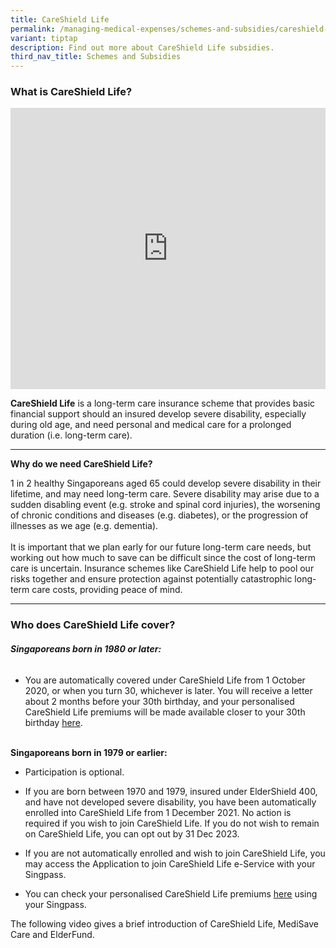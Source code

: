 ```yaml
---
title: CareShield Life
permalink: /managing-medical-expenses/schemes-and-subsidies/careshield-life/
variant: tiptap
description: Find out more about CareShield Life subsidies.
third_nav_title: Schemes and Subsidies
---
```

<h3><strong>What is CareShield Life?</strong></h3><div class="iframe-wrapper"><iframe height="450" width="100%" allowfullscreen="true" frameborder="0" src="https://www.youtube.com/embed/kblBnfw0rek?si=iMOGDYksiQRN4bLS"></iframe></div><p><strong>CareShield Life</strong> is a long-term care insurance scheme that provides basic financial support should an insured develop severe disability, especially during old age, and need personal and medical care for a prolonged duration (i.e. long-term care).</p><hr><p><strong>Why do we need CareShield Life?</strong></p><p>1 in 2 healthy Singaporeans aged 65 could develop severe disability in their lifetime, and may need long-term care. Severe disability may arise due to a sudden disabling event (e.g. stroke and spinal cord injuries), the worsening of chronic conditions and diseases (e.g. diabetes), or the progression of illnesses as we age (e.g. dementia).<br><br>It is important that we plan early for our future long-term care needs, but working out how much to save can be difficult since the cost of long-term care is uncertain. Insurance schemes like CareShield Life help to pool our risks together and ensure protection against potentially catastrophic long-term care costs, providing peace of mind.</p><hr><h3><strong>Who does CareShield Life cover?</strong></h3><h6><strong>Singaporeans born in 1980 or later:</strong></h6><ul data-tight="true" class="tight"><li><p>You are automatically covered under CareShield Life from 1 October 2020, or when you turn 30, whichever is later. You will receive a letter about 2 months before your 30th birthday, and your personalised CareShield Life premiums will be made available closer to your 30th birthday <a href="https://www.careshieldlife.gov.sg/eservices/careshield-life/my-policy.html" rel="noopener noreferrer nofollow" target="_blank">here</a>.</p></li></ul><p><a rel="noopener noreferrer nofollow" target="_blank"><br></a><strong>Singaporeans born in 1979 or earlier:</strong></p><ul data-tight="true" class="tight"><li><p>Participation is optional.</p></li><li><p>If you are born between 1970 and 1979, insured under ElderShield 400, and have not developed severe disability, you have been automatically enrolled into CareShield Life from 1 December 2021. No action is required if you wish to join CareShield Life. If you do not wish to remain on CareShield Life, you can opt out by 31 Dec 2023.&nbsp;</p></li><li><p>If you are not automatically enrolled and wish to join CareShield Life, you may access the Application to join CareShield Life e-Service with your Singpass.</p></li><li><p>You can check your personalised CareShield Life premiums <a href="https://www.careshieldlife.gov.sg/eservices/careshield-life/check-my-premium.html" rel="noopener noreferrer nofollow" target="_blank"><u>here</u></a>&nbsp;using your Singpass.</p></li></ul><p>The following video gives a brief introduction of CareShield Life, MediSave Care and ElderFund.</p><p></p>